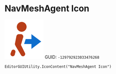 # NavMeshAgent Icon
![](/img/NavMeshAgent%20Icon.png)
GUID: `-129792923033476268`
```
EditorGUIUtility.IconContent("NavMeshAgent Icon")
```
